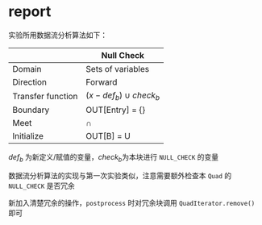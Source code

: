 # report



实验所用数据流分析算法如下：

|                   | Null Check              |
| ----------------- | ----------------------- |
| Domain            | Sets of variables       |
| Direction         | Forward                 |
| Transfer function | $(x-def_b)\cup check_b$ |
| Boundary          | OUT[Entry] = {}         |
| Meet              | $\cap$                  |
| Initialize        | OUT[B] = U              |

$def_b$ 为新定义/赋值的变量，$check_b$为本块进行 `NULL_CHECK` 的变量

数据流分析算法的实现与第一次实验类似，注意需要额外检查本 `Quad` 的 `NULL_CHECK` 是否冗余

新加入清楚冗余的操作，`postprocess` 时对冗余块调用 `QuadIterator.remove()` 即可

